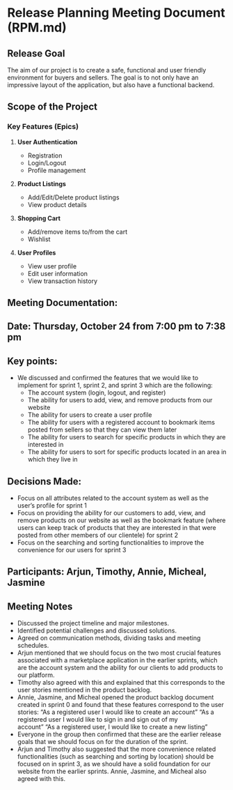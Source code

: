 # Release Planning Meeting Document (RPM.md)

## Release Goal
The aim of our project is to create a safe, functional and user friendly environment for buyers and sellers. The goal is to not only have an impressive layout of the application, but also have a functional backend. 

## Scope of the Project
### Key Features (Epics)
1. **User Authentication**
   - Registration
   - Login/Logout
   - Profile management

2. **Product Listings**
   - Add/Edit/Delete product listings
   - View product details

3. **Shopping Cart**
   - Add/remove items to/from the cart
   - Wishlist

4. **User Profiles**
   - View user profile
   - Edit user information
   - View transaction history

## Meeting Documentation:

## Date: Thursday, October 24 from 7:00 pm to 7:38 pm

## Key points:

* We discussed and confirmed the features that we would like to implement for sprint 1, sprint 2, and sprint 3 which are the following:  
  * The account system (login, logout, and register)  
  * The ability for users to add, view, and remove products from our website  
  * The ability for users to create a user profile  
  * The ability for users with a registered account to bookmark items posted from sellers so that they can view them later  
  * The ability for users to search for specific products in which they are interested in  
  * The ability for users to sort for specific products located in an area in which they live in

## Decisions Made:

* Focus on all attributes related to the account system as well as the user’s profile for sprint 1  
* Focus on providing the ability for our customers to add, view, and remove products on our website as well as the bookmark feature (where users can keep track of products that they are interested in that were posted from other members of our clientele) for sprint 2  
* Focus on the searching and sorting functionalities to improve the convenience for our users for sprint 3

## Participants: Arjun, Timothy, Annie, Micheal, Jasmine

## Meeting Notes

- Discussed the project timeline and major milestones.  
- Identified potential challenges and discussed solutions.  
- Agreed on communication methods, dividing tasks and meeting schedules.  
- Arjun mentioned that we should focus on the two most crucial features associated with a marketplace application in the earlier sprints, which are the account system and the ability for our clients to add products to our    platform.  
- Timothy also agreed with this and explained that this corresponds to the user stories mentioned in the product backlog.  
- Annie, Jasmine, and Micheal opened the product backlog document created in sprint 0 and found that these features correspond to the user stories: “As a registered user I would like to create an account” “As a registered user I would like to sign in and sign out of my  
  account” “As a registered user, I would like to create a new listing”  
- Everyone in the group then confirmed that these are the earlier release goals that we should focus on for the duration of the sprint.  
- Arjun and Timothy also suggested that the more convenience related functionalities (such as searching and sorting by location) should be focused on in sprint 3, as we should have a solid foundation for our website from    the earlier sprints. Annie, Jasmine, and Micheal also agreed with this.

